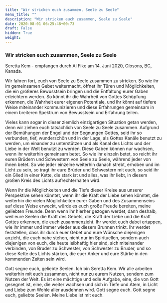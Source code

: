 ```yaml
---
title: "Wir stricken euch zusammen, Seele zu Seele"
menu_title: ""
description: "Wir stricken euch zusammen, Seele zu Seele"
date: 2020-08-01 06:25:48+00:73
draft: False
hidden: True
weight:
---
```

### Wir stricken euch zusammen, Seele zu Seele

Seretta Kem - empfangen durch Al Fike am 14. Juni 2020, Gibsons, BC, Kanada.

Wir fahren fort, euch von Seele zu Seele zusammen zu stricken. So wie ihr im gemeinsamen Gebet weitermacht, öffnet ihr Türen und Möglichkeiten, die ein größeres Bewusstsein bringen und die Entfaltung eurer Gaben erleichtern werden. So könnt ihr die Wahrheit von Gottes Schöpfung erkennen, die Wahrheit eurer eigenen Potentiale, und ihr könnt auf tiefere Weise miteinander kommunizieren und diese Erfahrungen gemeinsam in einem breiteren Spektrum von Bewusstsein und Erfahrung teilen.

Vieles kann sogar in dieser ziemlich einzigartigen Situation getan werden, denn wir ziehen euch tatsächlich von Seele zu Seele zusammen. Aufgrund der Bemühungen der Engel und der Segnungen Gottes, seid ihr so verbunden, tief, wunderschön und in der Lage, als Gottes Kanäle benutzt zu werden, um einander zu unterstützen und als Kanal des Lichts und der Liebe in der Welt benutzt zu werden. Diese Gaben können nur wachsen, wenn ihr weiterhin gemeinsam betet. So wie ihr einzeln betet, so reicht ihr euren Brüdern und Schwestern von Seele zu Seele, während jeder von ihnen betet. So wie jeder einzelne weiterhin danach strebt, erhoben und im Licht zu sein, so tragt ihr eure Brüder und Schwestern mit euch, so seid ihr ein Glied in einer Kette, die stark ist und alles, was ihr liebt, in diesem großen Kreis des Lichts aufrechterhalten wird.

Wenn ihr die Möglichkeiten und die Tiefe dieser Kreise aus unserer Perspektive sehen könntet, wenn ihr die Kraft der Liebe sehen könntet, die weiterhin die vielen Möglichkeiten eurer Gaben und des Zusammenseins auf diese Weise erweckt, würde es euch große Freude bereiten, meine geliebten Freunde. Denn wenn ihr hierher gezogen werdet, dann deshalb, weil eure Seelen die Kraft des Gebets, die Kraft der Liebe und die Kraft Gottes erkennen, die euch zusammenzieht. Ihr werdet euch dabei ertappen, wie ihr immer und immer wieder aus diesem Brunnen trinkt. Ihr werdet feststellen, dass ihr durch euer Gebet und eure Wünsche diejenigen anzieht, die euch nahe stehen, nicht nur im Spirituellen, sondern auch diejenigen von euch, die heute leibhaftig hier sind, sich miteinander verbinden, von Bruder zu Schwester, von Schwester zu Bruder, und so diese Kette des Lichts stärken, die euer Anker und eure Stärke in den kommenden Zeiten sein wird.

Gott segne euch, geliebte Seelen. Ich bin Seretta Kem. Wir alle arbeiten weiterhin mit euch zusammen, nicht nur zu eurem Nutzen, sondern zum Nutzen der Welt. Es ist eine mächtige und edle Aufgabe, eine, die von Gott gesegnet ist, eine, die weiter wachsen und sich in Tiefe und Atem, in Licht und Liebe zum Wohle aller ausdehnen wird. Gott segne euch. Gott segne euch, geliebte Seelen. Meine Liebe ist mit euch.
